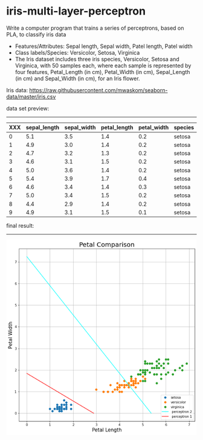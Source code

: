 # iris-multi-layer-perceptron
Write a computer program that trains a series of perceptrons, based on PLA, to classify iris data  
* Features/Attributes:  Sepal length, Sepal width, Patel length, Patel width  
* Class labels/Species: Versicolor, Setosa, Virginica  
* The Iris dataset includes three iris species, Versicolor, Setosa and Virginica, with 50 samples each, where each sample is represented by four features, Petal_Length (in cm), Petal_Width (in cm), Sepal_Length (in cm) and Sepal_Width (in cm), for an Iris flower.

Iris data: https://raw.githubusercontent.com/mwaskom/seaborn-data/master/iris.csv

 data set preview:
________________________________________

XXX|sepal_length |	sepal_width |	petal_length | petal_width |	species  
-- | ----------- | ------------ | ------------ | ----------- | --------  
0  |5.1	         |3.5	          |1.4	         |0.2 	       |setosa
1	 |4.9	         |3.0	          |1.4	         |0.2	         |setosa
2	 |4.7	         |3.2	          |1.3	         |0.2	         |setosa
3	 |4.6	         |3.1	          |1.5	         |0.2	         |setosa
4	 |5.0	         |3.6	          |1.4	         |0.2	         |setosa
5	 |5.4	         |3.9	          |1.7	         |0.4	         |setosa
6	 |4.6	         |3.4	          |1.4	         |0.3	         |setosa
7	 |5.0	         |3.4	          |1.5	         |0.2	         |setosa
8	 |4.4	         |2.9	          |1.4	         |0.2	         |setosa
9	 |4.9	         |3.1	          |1.5	         |0.1          |setosa

final result:
______________________
![](final%20result.png)
